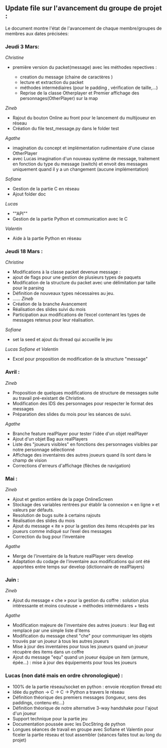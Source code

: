 ## Update file sur l'avancement du groupe de projet :

Le document montre l'état de l'avancement de chaque membre/groupes de membres aux dates précisées:

### Jeudi 3 Mars:
*Christine*

- première version du packet(message) avec les méthodes repectives :

  - creation du message (chaine de caractères )
  - lecture et extraction du packet
  - méthodes intermédiaires (pour le padding , vérification de taille,...)
  - Reprise de la classe Otherplayer et Premier affichage des personnages(OtherPlayer) sur la map 

*Zineb*
- Rajout du bouton Online au front pour le lancement du multijoueur en réseau 
- Création du file test_message.py dans le folder test 

*Agathe* 
- imagination du concept et implémentation rudimentaire d'une classe OtherPlayer 
- avec Lucas imagination d'un nouveau système de message, traitement en fonction du type du message (switch) et envoit des messages uniquement quand il y a un changement (aucune implémentation)

*Sofiane* 
- Gestion de la partie C en réseau 
- Ajout folder doc

*Lucas* 
- ""API""
- Gestion de la partie Python et communication avec le C 

*Valentin*
- Aide à la partie Python en réseau 

### Jeudi 18 Mars :

*Christine* 
- Modifications à la classe packet devenue message :
- ajout de flags pour une gestion de plusieurs types de paquets 
- Modification de la structure du packet avec une délimitation par taille pour le parsing
- Définition de nouveaux types nécessaires au jeu.
- ......
*Zineb*
- Création de la branche Avancement 
- Réalisation des slides suivi du mois 
- Participation aux modifications de l’excel contenant les types de messages retenus pour leur réalisation.


*Sofiane* 
- set la seed et ajout du thread qui accueille le jeu 

*Lucas Sofiane et Valentin*
- Excel pour proposition de modification de la structure "message"

### Avril :

*Zineb* 
- Proposition de quelques modifications de structure de messages suite au travail pré-existant de Christine.
- Modification des IDS des personnages  pour respecter le format des messages 
- Préparation des slides du mois pour les séances de suivi.

*Agathe* 
- Branche feature realPlayer pour tester l'idée d'un objet realPlayer
- Ajout d'un objet Bag aux realPlayers
- Liste des "joueurs visibles" en fonctions des personnages visibles par notre personnage sélectionné
- Affichage des inventaires des autres joueurs quand ils sont dans le champ de vision 
- Corrections d'erreurs d'affichage (flèches de navigation)


### Mai :
*Zineb*
- Ajout et gestion entière de la page OnlineScreen 
- Stockage des variables rentrées pur établir la connexion « en ligne » et valeurs par défauts.
- Resolution de bugs suite à certains rajouts 
- Réalisation des slides du mois 
- Ajout du message « ite » pour la gestion des items récupérés par les joueurs comme indiqué sur l’exel des messages
- Correction du bug pour l’inventaire 

*Agathe*
- Merge de l'inventaire de la feature realPlayer vers develop
- Adaptation du codage de l'inventaire aux modifications qui ont été apportées entre temps sur develop (dictionnaire de realPlayers)


### Juin :
*Zineb*

- Ajout du message « che » pour la gestion du coffre : solution plus intéressante et moins couteuse + méthodes intérmédiares + tests 

*Agathe* 
- Modification majeure de l'inventaire des autres joueurs : leur Bag est remplacé par une simple liste d'items
- Modification du message chest "che" pour communiquer les objets trouvés par un joueur à tous les autres joueurs
- Mise à jour des inventaires pour tous les joueurs quand un joueur récupère des items dans un coffre
- Ajout du message "equ" quand un joueur équipe un item (armure, épée...) : mise à jour des équipements pour tous les joueurs 

### Lucas (non daté mais en ordre chronologique) :

- 100% de la partie réseau/socket en python : envoie réception thread etc
- Idée du python → C → C → Python a travers le réseau
- Définition théorique des premiers messages (longueur, sens des paddings, contenu etc...)
- Définition théorique de notre alternative 3-way handshake pour l'ajout d'un joueur
- Support technique pour la partie jeu
- Documentation poussée avec les DocString de python
- Longues séances de travail en groupe avec Sofiane et Valentin pour ficeler la partie réseau et tout assembler (séances faites tout au long du projet)
